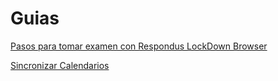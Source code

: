 # Guias

[Pasos para tomar examen con Respondus LockDown Browser](https://github.com/tinovergne/Guias/tree/master/lockdown-browser)

[Sincronizar Calendarios](https://github.com/tinovergne/Guias/tree/master/sincronizar_calendarios)
